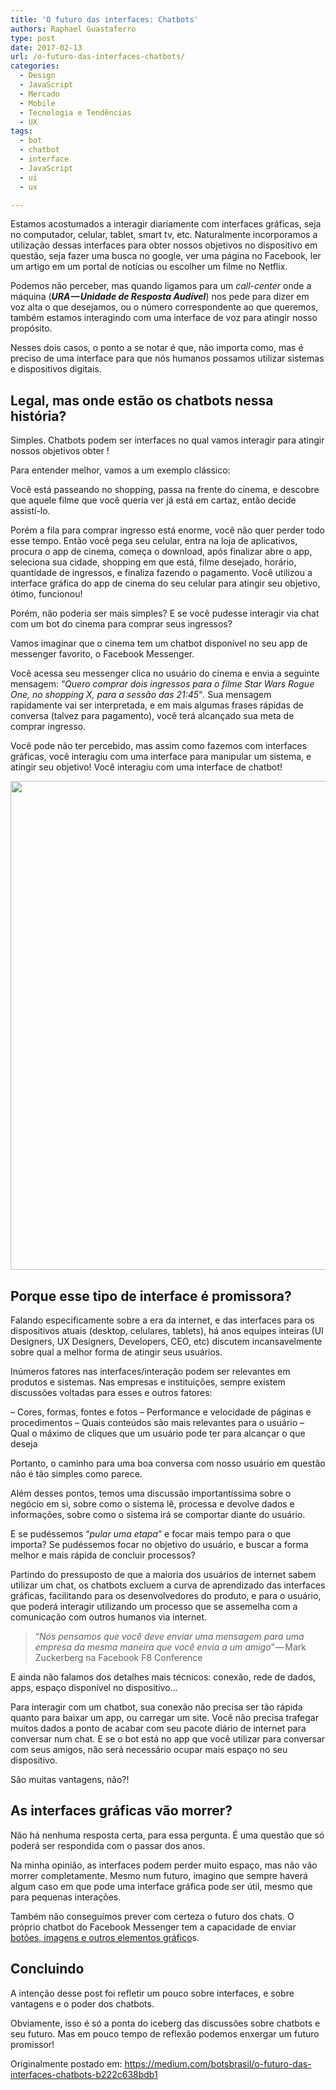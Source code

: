 ```yaml
---
title: 'O futuro das interfaces: Chatbots'
authors: Raphael Guastaferro
type: post
date: 2017-02-13
url: /o-futuro-das-interfaces-chatbots/
categories:
  - Design
  - JavaScript
  - Mercado
  - Mobile
  - Tecnologia e Tendências
  - UX
tags:
  - bot
  - chatbot
  - interface
  - JavaScript
  - ui
  - ux

---
```

Estamos acostumados a interagir diariamente com interfaces gráficas, seja no computador, celular, tablet, smart tv, etc. Naturalmente incorporamos a utilização dessas interfaces para obter nossos objetivos no dispositivo em questão, seja fazer uma busca no google, ver uma página no Facebook, ler um artigo em um portal de notícias ou escolher um filme no Netflix.

Podemos não perceber, mas quando ligamos para um _call-center_ onde a máquina (**_URA — Unidade de Resposta Audível_**) nos pede para dizer em voz alta o que desejamos, ou o número correspondente ao que queremos, também estamos interagindo com uma interface de voz para atingir nosso propósito.

Nesses dois casos, o ponto a se notar é que, não importa como, mas é preciso de uma interface para que nós humanos possamos utilizar sistemas e dispositivos digitais.

## Legal, mas onde estão os chatbots nessa história?

Simples. Chatbots podem ser interfaces no qual vamos interagir para atingir nossos objetivos obter !

Para entender melhor, vamos a um exemplo clássico:

Você está passeando no shopping, passa na frente do cinema, e descobre que aquele filme que você queria ver já está em cartaz, então decide assistí-lo.

Porém a fila para comprar ingresso está enorme, você não quer perder todo esse tempo. Então você pega seu celular, entra na loja de aplicativos, procura o app de cinema, começa o download, após finalizar abre o app, seleciona sua cidade, shopping em que está, filme desejado, horário, quantidade de ingressos, e finaliza fazendo o pagamento. Você utilizou a interface gráfica do app de cinema do seu celular para atingir seu objetivo, ótimo, funcionou!

Porém, não poderia ser mais simples? E se você pudesse interagir via chat com um bot do cinema para comprar seus ingressos?

Vamos imaginar que o cinema tem um chatbot disponível no seu app de messenger favorito, o Facebook Messenger.

Você acessa seu messenger clica no usuário do cinema e envia a seguinte mensagem: &#8220;_Quero comprar dois ingressos para o filme Star Wars Rogue One, no shopping X, para a sessão das 21:45_&#8220;_._ Sua mensagem rapidamente vai ser interpretada, e em mais algumas frases rápidas de conversa (talvez para pagamento), você terá alcançado sua meta de comprar ingresso.

Você pode não ter percebido, mas assim como fazemos com interfaces gráficas, você interagiu com uma interface para manipular um sistema, e atingir seu objetivo! Você interagiu com uma interface de chatbot!

<img src="https://diegoeis.github.io/tableless-static-images/2017/02/cb2.jpg" alt="" width="626" height="782" />

## **Porque esse tipo de interface é promissora?**

Falando especificamente sobre a era da internet, e das interfaces para os dispositivos atuais (desktop, celulares, tablets), há anos equipes inteiras (UI Designers, UX Designers, Developers, CEO, etc) discutem incansavelmente sobre qual a melhor forma de atingir seus usuários.

Inúmeros fatores nas interfaces/interação podem ser relevantes em produtos e sistemas. Nas empresas e instituições, sempre existem discussões voltadas para esses e outros fatores:

&#8211; Cores, formas, fontes e fotos &#8211; Performance e velocidade de páginas e procedimentos &#8211; Quais conteúdos são mais relevantes para o usuário &#8211; Qual o máximo de cliques que um usuário pode ter para alcançar o que deseja

Portanto, o caminho para uma boa conversa com nosso usuário em questão não é tão simples como parece.

Além desses pontos, temos uma discussão importantíssima sobre o negócio em si, sobre como o sistema lê, processa e devolve dados e informações, sobre como o sistema irá se comportar diante do usuário.

E se pudéssemos &#8220;_pular uma etapa_&#8221; e focar mais tempo para o que importa? Se pudéssemos focar no objetivo do usuário, e buscar a forma melhor e mais rápida de concluir processos?

Partindo do pressuposto de que a maioria dos usuários de internet sabem utilizar um chat, os chatbots excluem a curva de aprendizado das interfaces gráficas, facilitando para os desenvolvedores do produto, e para o usuário, que poderá interagir utilizando um processo que se assemelha com a comunicação com outros humanos via internet.

> “_Nós pensamos que você deve enviar uma mensagem para uma empresa da mesma maneira que você envia a um amigo_” — Mark Zuckerberg na Facebook F8 Conference

E ainda não falamos dos detalhes mais técnicos: conexão, rede de dados, apps, espaço disponível no dispositivo…

Para interagir com um chatbot, sua conexão não precisa ser tão rápida quanto para baixar um app, ou carregar um site. Você não precisa trafegar muitos dados a ponto de acabar com seu pacote diário de internet para conversar num chat. E se o bot está no app que você utilizar para conversar com seus amigos, não será necessário ocupar mais espaço no seu dispositivo.

São muitas vantagens, não?!

## As interfaces gráficas vão morrer?

Não há nenhuma resposta certa, para essa pergunta. É uma questão que só poderá ser respondida com o passar dos anos.

Na minha opinião, as interfaces podem perder muito espaço, mas não vão morrer completamente. Mesmo num futuro, imagino que sempre haverá algum caso em que pode uma interface gráfica pode ser útil, mesmo que para pequenas interações.

Também não conseguimos prever com certeza o futuro dos chats. O próprio chatbot do Facebook Messenger tem a capacidade de enviar <a href="https://developers.facebook.com/docs/messenger-platform/product-overview" target="_blank" rel="nofollow noopener">botões, imagens e outros elementos gráfico</a>s.

## Concluindo

A intenção desse post foi refletir um pouco sobre interfaces, e sobre vantagens e o poder dos chatbots.

Obviamente, isso é só a ponta do iceberg das discussões sobre chatbots e seu futuro. Mas em pouco tempo de reflexão podemos enxergar um futuro promissor!

Originalmente postado em: <https://medium.com/botsbrasil/o-futuro-das-interfaces-chatbots-b222c638bdb1>